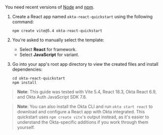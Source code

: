 You need recent versions of [Node](https://nodejs.org/en/) and  [npm](https://www.npmjs.com/).

1. Create a React app named `okta-react-quickstart` using the following command:

   ```shell
   npm create vite@5.4 okta-react-quickstart
   ```

2. You're asked to manually select the template:

    * Select **React** for framework.
    * Select **JavaScript** for variant.

3. Go into your app's root app directory to view the created files and install dependencies:

   ```shell
   cd okta-react-quickstart
   npm install
   ```

> **Note**: This guide was tested with Vite 5.4, React 18.3, Okta React 6.9, and Okta Auth JavaScript SDK 7.8.

> **Note**: You can also install the Okta CLI and run `okta start react` to download and configure a React app with Okta integrated. This quickstart uses `npm create vite`'s output instead, as it's easier to understand the Okta-specific additions if you work through them yourself.
